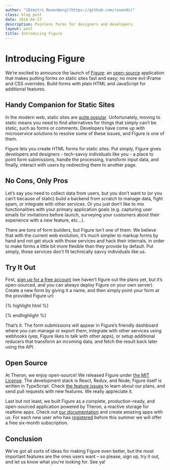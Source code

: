 ```yaml
---
author: "[Dimitri Rosenberg](https://github.com/rosendi)"
class: blog post
date: 2016-04-27
description: Painless forms for designers and developers.
layout: post
title: Introducing Figure
---
```


# Introducing Figure

We’re excited to announce the launch of [Figure](https://figure-app.com): an
[open-source](https://github.com/rosendi/figure) application that makes putting
forms on static sites fast and easy; no more evil iFrame and CSS overrides.
Build forms with plain HTML and JavaScript for additional features.

## Handy Companion for Static Sites

In the modern web, static sites are [quite popular](https://www.staticgen.com/).
Unfortunately, moving to static means you need to find alternatives for things
that simply can’t be static, such as forms or comments. Developers have come up
with microservice solutions to resolve some of these issues, and Figure is one
of them.

Figure lets you create HTML forms for static sites. Put simply, Figure gives
developers and designers - tech-savvy individuals like you - a place to point
form submissions, handle the processing, transform input data, and finally,
interact with users by redirecting them to another page.

## No Cons, Only Pros

Let’s say you need to collect data from users, but you don’t want to (or you
can’t because of static) build a backend from scratch to manage data, fight
spam, or integrate with other services. Or you just don’t like to mix
functionalities with your primary application goals (e.g. capturing user emails
for invitations before launch, surveying your customers about their experience
with a new feature, etc…).

There are tons of form builders, but Figure isn’t one of them. We believe that
with the current web evolution, it’s much simpler to markup forms by hand and
not get stuck with those services and hack their internals, in order to make
forms a little bit more flexible than they provide by default. Put simply, those
services don’t fit technically savvy individuals like us.

## Try It Out

First, [sign up for a free account](https://figure-app.com/signup) (we haven’t
figure out the plans yet, but it’s open-sourced, and you can always deploy
Figure on your own server). Create a new form by giving it a name, and then
simply point your form at the provided Figure url:

{% highlight html %}
<form action="https://figure-app.com/f/YOUR_FORM_ID" method="POST">
{% endhighlight %}

That’s it. The form submissions will appear in Figure’s friendly dashboard where
you can manage or export them, integrate with other services using webhooks
(yep, Figure likes to talk with other apps), or setup additional reducers that
transform an incoming data, and fetch the result back later using the API.

## Open Source

At Theron, we enjoy open-source! We released Figure under [the MIT License](https://github.com/rosendi/figure/blob/master/LICENSE).
The development stack is React, Redux, and Node; Figure itself is written in
TypeScript. Check [the feature issues](https://github.com/rosendi/figure/issues?q=is%3Aissue+is%3Aopen+label%3A%22type%3A+feature%22)
to learn about our plans, and send pull requests with new features. We really
appreciate it.

Last but not least, we built Figure as a complete, production-ready, and
open-sourced application powered by Theron, a reactive storage for realtime
apps. Check out [our documentation](../docs) and create amazing apps with us.
For each new user who has [registered](/signup) before this summer we will offer
a free six-month subscription.

## Conclusion

We’ve got all sorts of ideas for making Figure even better, but the most
important features are the ones users want – so please, sign up, try it out, and
let us know what you’re looking for. See ya!
